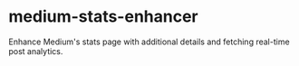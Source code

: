 # medium-stats-enhancer
Enhance Medium's stats page with additional details and fetching real-time post analytics.
